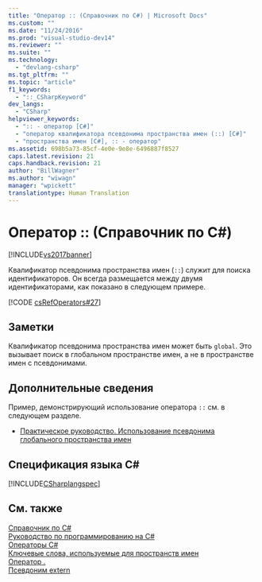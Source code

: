 ```yaml
---
title: "Оператор :: (Справочник по C#) | Microsoft Docs"
ms.custom: ""
ms.date: "11/24/2016"
ms.prod: "visual-studio-dev14"
ms.reviewer: ""
ms.suite: ""
ms.technology: 
  - "devlang-csharp"
ms.tgt_pltfrm: ""
ms.topic: "article"
f1_keywords: 
  - "::_CSharpKeyword"
dev_langs: 
  - "CSharp"
helpviewer_keywords: 
  - ":: - оператор [C#]"
  - "оператор квалификатора псевдонима пространства имен (::) [C#]"
  - "пространства имен [C#], :: - оператор"
ms.assetid: 698b5a73-85cf-4e0e-9e8e-6496887f8527
caps.latest.revision: 21
caps.handback.revision: 21
author: "BillWagner"
ms.author: "wiwagn"
manager: "wpickett"
translationtype: Human Translation
---
```

# Оператор :: (Справочник по C#)
[!INCLUDE[vs2017banner](../../../csharp/includes/vs2017banner.md)]

Квалификатор псевдонима пространства имен \(`::`\) служит для поиска идентификаторов.  Он всегда размещается между двумя идентификаторами, как показано в следующем примере.  
  
 [!CODE [csRefOperators#27](../CodeSnippet/VS_Snippets_VBCSharp/csrefOperators#27)]  
  
## Заметки  
 Квалификатор псевдонима пространства имен может быть `global`.  Это вызывает поиск в глобальном пространстве имен, а не в пространстве имен с псевдонимами.  
  
## Дополнительные сведения  
 Пример, демонстрирующий использование оператора `::` см. в следующем разделе.  
  
-   [Практическое руководство. Использование псевдонима глобального пространства имен](../../../csharp/programming-guide/namespaces/how-to-use-the-global-namespace-alias.md)  
  
## Спецификация языка C\#  
 [!INCLUDE[CSharplangspec](../../../csharp/language-reference/keywords/includes/csharplangspec_md.md)]  
  
## См. также  
 [Справочник по C\#](../../../csharp/language-reference/index.md)   
 [Руководство по программированию на C\#](../../../csharp/programming-guide/index.md)   
 [Операторы C\#](../../../csharp/language-reference/operators/index.md)   
 [Ключевые слова, используемые для пространств имен](../../../csharp/language-reference/keywords/namespace-keywords.md)   
 [Оператор .](../../../csharp/language-reference/operators/member-access-operator.md)   
 [Псевдоним extern](../../../csharp/language-reference/keywords/extern-alias.md)